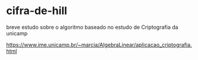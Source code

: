 # cifra-de-hill
breve estudo sobre o algoritmo baseado no estudo de Criptografia da unicamp

https://www.ime.unicamp.br/~marcia/AlgebraLinear/aplicacao_criptografia.html

